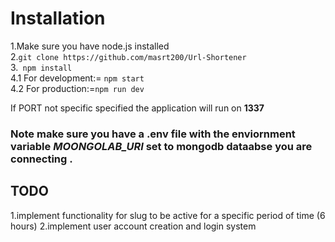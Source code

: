 # Installation

1.Make sure you have node.js installed <br>
2.`git clone https://github.com/masrt200/Url-Shortener`<br> 
3.``` npm install``` <br>
4.1 For development:= ```npm start```<br>
4.2 For production:=```npm run dev```<br>

If PORT not specific specified the application will run on **1337**

### Note make sure you have a .env file with the enviornment variable _MOONGOLAB_URI_ set to mongodb dataabse you are connecting .

## TODO

1.implement functionality for slug to be active for a specific period of time (6 hours)
2.implement user account creation and login system

